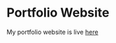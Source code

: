 # Portfolio Website
My portfolio website is live [here](https://danishnawab55.github.io/danishnawab.github.io/)
